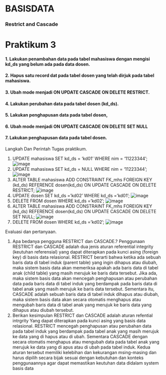 # BASISDATA

### Restrict and Cascade
# Praktikum 3
#### 1. Lakukan penambahan data pada tabel mahasiswa dengan mengisi kd_ds yang belum ada pada data dosen.
#### 2. Hapus satu record dat pada tabel dosen yang telah dirjuk pada tabel mahasiswa.
#### 3. Ubah mode menjadi ON UPDATE CASCADE ON DELETE RESTRICT.
#### 4. Lakukan perubahan data pada tabel dosen (kd_ds).
#### 5. Lakukan penghapusan data pada tabel dosen,
#### 6. Ubah mode menjadi ON UPDATE CASCADE ON DELETE SET NULL
#### 7. Lakukan penghapusan data pada tabel dosen.

Langkah Dan Perintah Tugas praktikum.
1. UPDATE mahasiswa SET kd_ds = ‘kd01’ WHERE nim = ‘11223344’;
![image](https://github.com/Agussetiaa/S2praktikum3/assets/115542822/4046cb64-377e-4cdd-acce-21748fba2e68)
2. UPDATE mahasiswa SET kd_ds = NULL WHERE nim = ‘11223344’;
![image](https://github.com/Agussetiaa/S2praktikum3/assets/115542822/d73f8b26-d5cf-448d-8d71-522beb3f888b)
3. ALTER TABLE  mahasiswa ADD CONSTRAINT FK_mhs FOREIGN KEY (kd_ds) REFERENCE dosen(kd_ds) ON UPDATE CASCADE ON DELETE RESTRICT;
![image](https://github.com/Agussetiaa/S2praktikum3/assets/115542822/f7b9b9e1-9471-4c4e-b6e8-7bb4a8420724)
4. UPDATE  dosen SET kd_ds =’kd02’ WHERE kd_ds =’kd01’;
![image](https://github.com/Agussetiaa/S2praktikum3/assets/115542822/967764a4-2328-4c8c-8753-881030999338)
5. DELETE FROM dosen WHERE kd_ds =’kd02’;
![image](https://github.com/Agussetiaa/S2praktikum3/assets/115542822/33dd196f-98ef-4a4f-be04-2e90da914256)
6. ALTER TABLE mahasiswa ADD CONSTRAINT FK_mhs FOREIGN KEY (kd_ds) REFERENCE dosen(kd_ds) ON UPDATE CASCADE ON DELETE SET NULL;
![image](https://github.com/Agussetiaa/S2praktikum3/assets/115542822/f169e8d4-73df-4650-ad9f-13053e61fd5d)
7. DELETE FROM dosen WHERE kd_ds =’kd02’;
![image](https://github.com/Agussetiaa/S2praktikum3/assets/115542822/5023ea0c-eb2b-4129-b1b1-3b1463a8de23)

Evaluasi dan pertanyaan.
1. Apa bedanya pengguna RESTRICT dan CASCADE.?
Penggunaan RESTRICT dan CASCADE adalah dua jenis aturan referential integrity (keutuhan referensial) yang dapat diterapkan pada kunci asing (foreign key) di basis data relasional. 
RESTRICT berarti bahwa ketika ada sebuah baris data di tabel induk (parent table) yang ingin dihapus atau diubah, maka sistem basis data akan memeriksa apakah ada baris data di tabel anak (child table) yang masih merujuk ke baris data tersebut. Jika ada, maka sistem basis data akan mencegah penghapusan atau perubahan data pada baris data di tabel induk yang berdampak pada baris data di tabel anak yang masih merujuk ke baris data tersebut.
Sementara itu, CASCADE adalah sebuah baris data di tabel induk dihapus atau diubah, maka sistem basis data akan secara otomatis menghapus atau mengubah baris data di tabel anak yang merujuk ke baris data yang dihapus atau diubah tersebut.
2. Berikan kesimpulan 
RESTRICT dan CASCADE adalah aturan refential intrgrity Yang dapat diterapkan pada kunci asing yang basis data relasional. RESTRICT mencegah penghapusan atau perubahan data pada tabel induk yang berdampak pada tabel anak yang masih merujuk ke data yang di hapus atau di ubah. Sementara CASCADE dengan secara otomatis menghapus atau mengubah data pada tabel anak yang merujuk ke data yang di apus atau di ubah pada tabel induk. Kedua aturan tersebut memiliki kelebihan dan kekurangan msing-masing dan harus dipilih secara bijak sesuai dengan kebutuhan dan konteks penggunaannya agar dapat memastikan keutuhan data didalam system basis data


